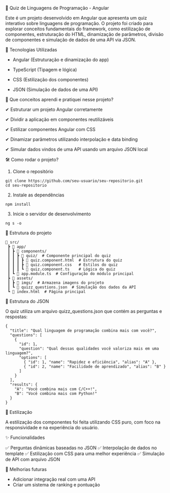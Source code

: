 🚀 Quiz de Linguagens de Programação - Angular

Este é um projeto desenvolvido em Angular que apresenta um quiz interativo sobre linguagens de programação. O projeto foi criado para explorar conceitos fundamentais do framework, como estilização de componentes, estruturação do HTML, dinamização de parâmetros, divisão de componentes e simulação de dados de uma API via JSON.

📌 Tecnologias Utilizadas
- Angular (Estruturação e dinamização do app)
 
- TypeScript (Tipagem e lógica)
 
- CSS (Estilização dos componentes)
 
- JSON (Simulação de dados de uma API)

📖 Que conceitos aprendi e pratiquei nesse projeto?

✔ Estruturar um projeto Angular corretamente

✔ Dividir a aplicação em componentes reutilizáveis

✔ Estilizar componentes Angular com CSS

✔ Dinamizar parâmetros utilizando interpolação e data binding

✔ Simular dados vindos de uma API usando um arquivo JSON local

🛠 Como rodar o projeto?

1.	Clone o repositório

 ```
git clone https://github.com/seu-usuario/seu-repositorio.git
cd seu-repositorio
```
	
  2.	Instale as dependências
```
npm install
```
  3.	Inicie o servidor de desenvolvimento
```
ng s -o
```

📂 Estrutura do projeto
```
📂 src/
 ┣ 📂 app/
 ┃ ┣ 📂 components/
 ┃ ┃ ┣ 📂 quiz/  # Componente principal do quiz
 ┃ ┃ ┃ ┣ 📜 quiz.component.html  # Estrutura do quiz
 ┃ ┃ ┃ ┣ 📜 quiz.component.css   # Estilos do quiz
 ┃ ┃ ┃ ┗ 📜 quiz.component.ts    # Lógica do quiz
 ┃ ┗ 📜 app.module.ts  # Configuração do módulo principal
 ┣ 📂 assets/
 ┃ ┣ 📂 imgs/  # Armazena imagens do projeto
 ┃ ┗ 📜 quizz_questions.json  # Simulação dos dados da API
 ┗ 📜 index.html  # Página principal
```


📜 Estrutura do JSON

O quiz utiliza um arquivo quizz_questions.json que contém as perguntas e respostas:
```
{
  "title": "Qual linguagem de programação combina mais com você?",
  "questions": [
    {
      "id": 1,
      "question": "Qual dessas qualidades você valoriza mais em uma linguagem?",
      "options": [
        { "id": 1, "name": "Rapidez e eficiência", "alias": "A" },
        { "id": 2, "name": "Facilidade de aprendizado", "alias": "B" }
      ]
    }
  ],
  "results": {
    "A": "Você combina mais com C/C++!",
    "B": "Você combina mais com Python!"
  }
}

```


🎨 Estilização

A estilização dos componentes foi feita utilizando CSS puro, com foco na responsividade e na experiência do usuário.

✨ Funcionalidades

✅ Perguntas dinâmicas baseadas no JSON
✅ Interpolação de dados no template
✅ Estilização com CSS para uma melhor experiência
✅ Simulação de API com arquivo JSON

📌 Melhorias futuras
-	Adicionar integração real com uma API
-	Criar um sistema de ranking e pontuação
